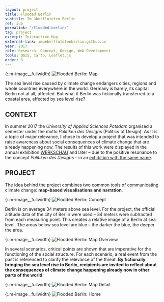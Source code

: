 ```yaml
---
layout: project
title: Flooded Berlin
subtitle: Im überfluteten Berlin
ref: iub
permalink: "/flooded-berlin/"
tag: project
excerpt: Interactive Map
external-link: imueberflutetenberlin.github.io
year: 2017
role: Research, Concept, Design, Web Development
tools: QGIS, Carto, Leaflet.js
order: 3
---
```


{:.m-image__fullwidth}
![Flooded Berlin: Map]({{site.baseurl}}/img/iub_map_01.jpg)

The sea level rise caused by climate change endangers cities, regions and whole countries everywhere in the world. Germany is barely, its capital Berlin not at all, affected. But what if Berlin was fictionally transferred to a coastal area, affected by sea level rise?

## CONTEXT
In summer 2017 the _University of Applied Sciences Potsdam_ organised a semester under the motto _Politiken des Designs_ (Politics of Design). As it is a topic of major relevance, I chose to develop a project that was intended to raise awareness about social consequences of climate change that are already happening now. The results of this work were displayed in the annual exhibition [WERKSCHAU](https://fhp-werkschau.de/) and later – due to the positive resonance to the concept _Politiken des Designs_ – in an  [exhibition with the same name](https://politikendesdesigns.de/).

## PROJECT
The idea behind the project combines two common tools of communicating climate change: __map-based visualisations and narration__.

{:.m-image__fullwidth}
![Flooded Berlin: Concept]({{site.baseurl}}/img/iub_flood.png)

Berlin is on average 34 meters above sea level. For the project, the official altitude data of the city of Berlin were used – 34 meters were subtracted from each measuring point. This creates a relative image of a Berlin at sea level. The areas below sea level are blue – the darker the blue, the deeper the area.

{:.m-image__fullwidth}
![Flooded Berlin: Map Overview]({{site.baseurl}}/img/iub_map_03.jpg)

In several scenarios, critical points are shown that are imperative for the functioning of the social structure. For each scenario, a real event from the past is referenced to clarify the relevance of the threat. __By fictionally bringing the sea level rise to Berlin, recipients are invited to reflect about the consequences of climate change happening already now in other parts of the world__.

{:.m-image__fullwidth}
![Flooded Berlin: Map Detail]({{site.baseurl}}/img/iub_map_02.jpg)

{:.m-image__fullwidth}
![Flooded Berlin: Home]({{site.baseurl}}/img/iub_home.jpg)
